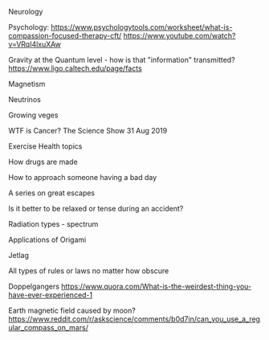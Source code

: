 

Neurology

Psychology: https://www.psychologytools.com/worksheet/what-is-compassion-focused-therapy-cft/
https://www.youtube.com/watch?v=VRqI4lxuXAw

Gravity at the Quantum level - how is that "information" transmitted?
https://www.ligo.caltech.edu/page/facts  


Magnetism

Neutrinos

Growing veges

WTF is Cancer? The Science Show 31 Aug 2019

Exercise Health topics

How drugs are made

How to approach someone having a bad day

A series on great escapes

Is it better to be relaxed or tense during an accident?

Radiation types - spectrum

Applications of Origami

Jetlag

All types of rules or laws no matter how obscure

Doppelgangers https://www.quora.com/What-is-the-weirdest-thing-you-have-ever-experienced-1

Earth magnetic field caused by moon?
https://www.reddit.com/r/askscience/comments/b0d7in/can_you_use_a_regular_compass_on_mars/

